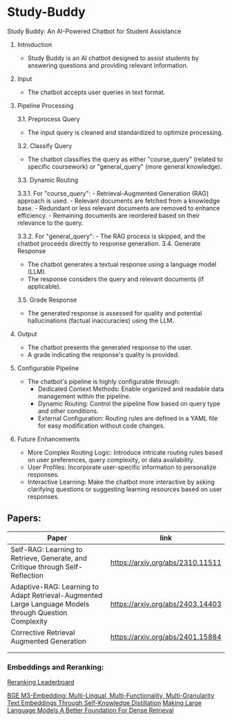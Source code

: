 # Study-Buddy

Study Buddy: An AI-Powered Chatbot for Student Assistance

1. Introduction
   - Study Buddy is an AI chatbot designed to assist students by answering questions and providing relevant information.
2. Input
   - The chatbot accepts user queries in text format.
3. Pipeline Processing

    3.1. Preprocess Query
     - The input query is cleaned and standardized to optimize processing.
 
    3.2. Classify Query
     - The chatbot classifies the query as either "course_query" (related to specific coursework) or "general_query" (more general knowledge).
 
    3.3. Dynamic Routing

    3.3.1. For "course_query":
         - Retrieval-Augmented Generation (RAG) approach is used.
         - Relevant documents are fetched from a knowledge base.
         - Redundant or less relevant documents are removed to enhance efficiency.
         - Remaining documents are reordered based on their relevance to the query.
       
    3.3.2. For "general_query":
         - The RAG process is skipped, and the chatbot proceeds directly to response generation.
    3.4. Generate Response
      - The chatbot generates a textual response using a language model (LLM).
      - The response considers the query and relevant documents (if applicable).
  
    3.5. Grade Response
      - The generated response is assessed for quality and potential hallucinations (factual inaccuracies) using the LLM.

4. Output

   - The chatbot presents the generated response to the user.
   - A grade indicating the response's quality is provided.

5. Configurable Pipeline
   - The chatbot's pipeline is highly configurable through:
     - Dedicated Context Methods: Enable organized and readable data management within the pipeline.
     - Dynamic Routing: Control the pipeline flow based on query type and other conditions.
     - External Configuration: Routing rules are defined in a YAML file for easy modification without code changes.
6. Future Enhancements

   - More Complex Routing Logic: Introduce intricate routing rules based on user preferences, query complexity, or data availability.
   - User Profiles: Incorporate user-specific information to personalize responses.
   - Interactive Learning: Make the chatbot more interactive by asking clarifying questions or suggesting learning resources based on user responses.


## Papers:

| Paper                                                                                                 | link                             |
| ----------------------------------------------------------------------------------------------------- | -------------------------------- |
| Self-RAG: Learning to Retrieve, Generate, and Critique through Self-Reflection                        | https://arxiv.org/abs/2310.11511 |
| Adaptive-RAG: Learning to Adapt Retrieval-Augmented Large Language Models through Question Complexity | https://arxiv.org/abs/2403.14403 |
| Corrective Retrieval Augmented Generation                                                             | https://arxiv.org/abs/2401.15884 |
|                                                                                                       |                                  |
|                                                                                                       |                                  |

### Embeddings and Reranking:

[Reranking Leaderboard](https://huggingface.co/spaces/AIR-Bench/leaderboard)

[BGE M3-Embedding: Multi-Lingual, Multi-Functionality, Multi-Granularity Text Embeddings Through Self-Knowledge Distillation](https://arxiv.org/abs/2402.03216)
[Making Large Language Models A Better Foundation For Dense Retrieval](https://arxiv.org/abs/2312.15503)
